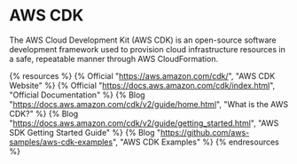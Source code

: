 # AWS CDK

The AWS Cloud Development Kit (AWS CDK) is an open-source software development framework used to provision cloud infrastructure resources in a safe, repeatable manner through AWS CloudFormation.

{% resources %}
  {% Official "https://aws.amazon.com/cdk/", "AWS CDK Website" %}
  {% Official "https://docs.aws.amazon.com/cdk/index.html", "Official Documentation" %}
  {% Blog "https://docs.aws.amazon.com/cdk/v2/guide/home.html", "What is the AWS CDK?" %}
  {% Blog "https://docs.aws.amazon.com/cdk/v2/guide/getting_started.html", "AWS SDK Getting Started Guide" %}
  {% Blog "https://github.com/aws-samples/aws-cdk-examples", "AWS CDK Examples" %}
{% endresources %}
